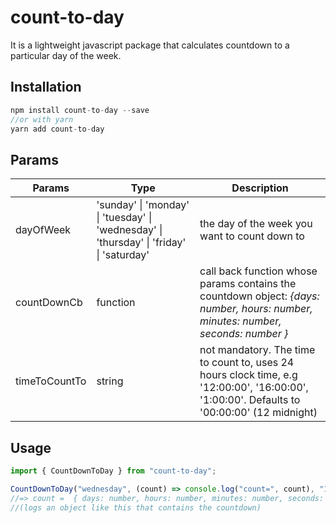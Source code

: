 # count-to-day

It is a lightweight javascript package that calculates countdown to a particular day of the week.

## Installation

```js
npm install count-to-day --save
//or with yarn
yarn add count-to-day
```

## Params

| Params        | Type                                                                                     | Description                                                                                                                                |
| ------------- | ---------------------------------------------------------------------------------------- | ------------------------------------------------------------------------------------------------------------------------------------------ |
| dayOfWeek     | 'sunday' \| 'monday' \| 'tuesday' \| 'wednesday' \| 'thursday' \| 'friday' \| 'saturday' | the day of the week you want to count down to                                                                                              |
| countDownCb   | function                                                                                 | call back function whose params contains the countdown object: _{days: number, hours: number, minutes: number, seconds: number }_          |
| timeToCountTo | string                                                                                   | not mandatory. The time to count to, uses 24 hours clock time, e.g '12:00:00', '16:00:00', '1:00:00'. Defaults to '00:00:00' (12 midnight) |

## Usage

```js
import { CountDownToDay } from "count-to-day";

CountDownToDay("wednesday", (count) => console.log("count=", count), "10:42:00");
//=> count =  { days: number, hours: number, minutes: number, seconds: number }
//(logs an object like this that contains the countdown)
```
